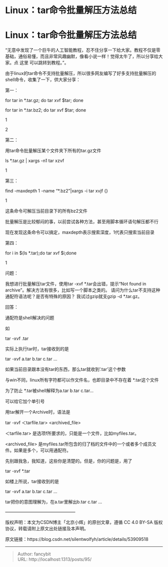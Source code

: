 # Linux：tar命令批量解压方法总结

<div class="header"><h1 class="single-title animate__animated animate__pulse animate__faster">Linux：tar命令批量解压方法总结</h1></div>

<div class="content" id="content"><p>“无意中发现了一个巨牛的人工智能教程，忍不住分享一下给大家。教程不仅是零基础，通俗易懂，而且非常风趣幽默，像看小说一样！觉得太牛了，所以分享给大家。点 这里 可以跳转到教程。”。</p><p>由于linux的tar命令不支持批量解压，所以很多网友编写了好多支持批量解压的shell命令，收集了一下，供大家分享：</p><p>第一：</p><p>for tar in *.tar.gz; do tar xvf $tar; done</p><p>for tar in *.tar.bz2; do tar xvf $tar; done</p><p>1</p><p>2</p><p>第二：</p><p>用tar命令批量解压某个文件夹下所有的tar.gz文件</p><p>ls *.tar.gz | xargs -n1 tar xzvf</p><p>1</p><p>第三：</p><p>find -maxdepth 1 -name “*.bz2”|xargs -i tar xvjf {}</p><p>1</p><p>这条命令可解压当前目录下的所有bz2文件</p><p>批量解压是比较郁闷的事，以前尝试各种方法，甚至用脚本循环语句解压都不行</p><p>现在发现这条命令可以搞定，maxdepth表示搜索深度，1代表只搜索当前目录</p><p>第四：</p><p>for i in $(ls *.tar);do tar xvf $i;done</p><p>1</p><p>问题：</p><p>我想进行批量解压tar文件，使用tar -xvf *.tar会出错，提示“Not found in archive”。解决方法有很多，比如写一个脚本之类的。 请问为什么tar不支持这种通配符语法呢？是否有特殊的原因？ 我试过gzip就支gzip -d *.tar.gz。</p><p>回答：</p><p>通配符是shell解决的问题</p><p>如</p><p>tar -xvf .tar</p><p>实际上执行tar时，tar接收到的是</p><p>tar -xvf a.tar b.tar c.tar …</p><p>如果当前目录跟本没有tar的东西，那么tar就收到’.tar’这个参数</p><p>与win不同，linux所有字符都可以作文件名，也即目录中不存在着 *.tar这个文件</p><p>为了防止 *.tar被shell解释为a.tar b.tar c.tar…</p><p>可以给它加个单引号</p><p>用tar解开一个Archive时，语法是</p><p>tar -xvf ＜tarfile.tar&gt; &lt;archived_file&gt;</p><p>＜tarfile.tar&gt; 是选项f所要求的，只能是一个文件，比如myfiles.tar。</p><p>&lt;archived_file&gt; 是myfiles.tar所包含的归了档的文件中的一个或者多个成员文件。如果是多个，可以用通配符。</p><p>先别跟我急，我知道，这些你是清楚的。但是，你的问题是，用了</p><p>tar -xvf *.tar</p><p>如楼上所说，tar接收到的是</p><p>tar -xvf a.tar b.tar c.tar …</p><p>tar把你的意图理解为，在a.tar里解出b.tar c.tar …</p><p>————————————————</p><p>版权声明：本文为CSDN博主「北京小辉」的原创文章，遵循 CC 4.0 BY-SA 版权协议，转载请附上原文出处链接及本声明。</p><p>原文链接：https://blog.csdn.net/silentwolfyh/article/details/53909518</p><!-- raw HTML omitted --></div>



---

> Author: fancybit  
> URL: http://localhost:1313/posts/95/  

